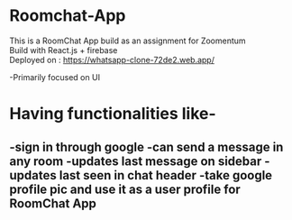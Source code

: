 # Roomchat-App

This is a RoomChat App build as an assignment for Zoomentum</br>
Build with React.js + firebase</br>
Deployed on : https://whatsapp-clone-72de2.web.app/</br>


-Primarily focused on UI
# Having functionalities like-
-sign in through google
-can send a message in any room
-updates last message on sidebar
-updates last seen in chat header
-take google profile pic and use it as a user profile for RoomChat App
-
